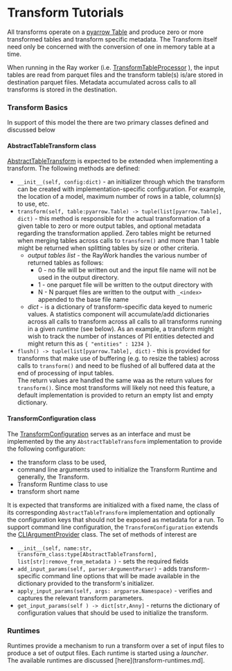 # Transform Tutorials

All transforms operate on a [pyarrow Table](https://arrow.apache.org/docs/python/generated/pyarrow.Table.html)
and produce zero or more transformed tables and transform specific metadata.
The Transform itself need only be concerned with the conversion of one in memory table at a time.  

When running in the Ray worker (i.e. [TransformTableProcessor](../src/data_processing/runtime/ray/transform_table_processor.py) ), the input
tables are read from parquet files and the transform table(s) is/are stored in destination parquet files.
Metadata accumulated across calls to all transforms is stored in the destination.

### Transform Basics
In support of this model the there are two primary classes
defined and discussed below

#### AbstractTableTransform class
[AbstractTableTransform](../src/data_processing/transform/table_transform.py) 
is expected to be extended when implementing a transform.
The following methods are defined:

* ```__init__(self, config:dict)``` - an initializer through which the transform can be created 
with implementation-specific configuration.  For example, the location of a model, maximum number of
rows in a table, column(s) to use, etc. 
* ```transform(self, table:pyarrow.Table) -> tuple(list[pyarrow.Table], dict)``` - this method is responsible
for the actual transformation of a given table to zero or more output tables, and optional 
metadata regarding the transformation applied.  Zero tables might be returned when
merging tables across calls to `transform()` and more than 1 table might be returned
when splitting tables by size or other criteria.
  * _output tables list_ - the RayWork handles the various number of returned tables as follows: 
    * 0 - no file will be written out and the input file name will not be used in the output directory.
    * 1 - one parquet file will be written to the output directory with 
    * N - N parquet files are written to the output with `_<index>` appended to the base file name
  * _dict_ - is a dictionary of transform-specific data keyed to numeric values.  A statistics component will
         accumulate/add dictionaries across all calls to transform across all calls to all transforms running
         in a given _runtime_ (see below). As an example, a
         transform might wish to track the number of instances of PII entities detected and might return 
         this as `{ "entities" : 1234 }`.
* ```flush() -> tuple(list[pyarrow.Table], dict)``` - this is provided for transforms that
make use of buffering (e.g. to resize the tables) across calls 
to `transform()` and need to be flushed of all buffered data at the end of processing of input tables.  
The return values are handled the same waa as the return values for `transform()`.  Since most transforms will likely
not need this feature, a default implementation is provided to return an empty list and empty dictionary.
 
#### TransformConfiguration class
The [TransformConfiguration](../src/data_processing/transform/transform_configuration.py)
serves as an interface and must be implemented by the any `AbstractTableTransform`
implementation to provide the following configuration:

* the transform class to be used,
* command line arguments used to initialize the Transform Runtime and generally, the Transform.
* Transform Runtime class to use
* transform short name 

It is expected that transforms are initialized with a fixed name, the class of its corresponding
`AbstractTableTransform` implementation and optionally the configuration keys that should not
be exposed as metadata for a run.
To support command line configuration, the `TransformConfiguration` extends the
[CLIArgumentProvider](../src/data_processing/utils/cli_utils.py) class.
The set of methods of interest are

* ```__init__(self, name:str, transform_class:type[AbstractTableTransform], list[str]:remove_from_metadata )``` - sets the required fields
* ```add_input_params(self, parser:ArgumentParser)``` - adds transform-specific command line options that will
be made available in the dictionary provided to the transform's initializer.
* ```apply_input_params(self, args: argparse.Namespace)``` - verifies  and captures the relevant transform parameters.
* ```get_input_params(self ) -> dict[str,Anny]``` - returns the dictionary of configuration values that
should be used to initialize the transform.

### Runtimes
Runtimes provide a mechanism to run a transform over a set of input files to produce a set of
output files.  Each runtime is started using a _launcher_.  
The available runtimes are discussed [here](transform-runtimes.md].
